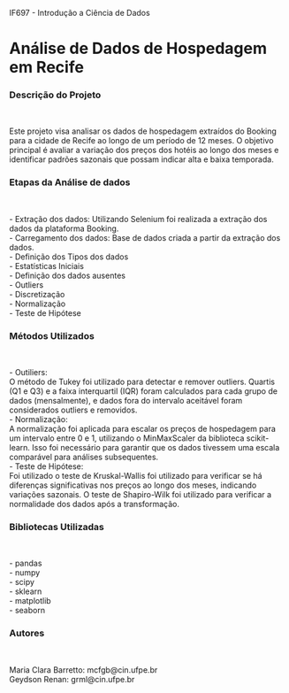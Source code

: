 <p> IF697 - Introdução a Ciência de Dados </p>
<h1>Análise de Dados de Hospedagem em Recife<br>

<h3>Descrição do Projeto</h3>
<br>  
<p>Este projeto visa analisar os dados de hospedagem extraídos do Booking para a cidade de Recife ao longo de um período de 12 meses. O objetivo principal é avaliar a variação dos preços dos hotéis ao longo dos meses e identificar padrões sazonais que possam indicar alta e baixa temporada. </p>

<h3>Etapas da Análise de dados</h3>
<br>
<p>
  - Extração dos dados: Utilizando Selenium foi realizada a extração dos dados da plataforma Booking. <br>
  - Carregamento dos dados: Base de dados criada a partir da extração dos dados. <br>
  - Definição dos Tipos dos dados <br>
  - Estatísticas Iniciais <br>
  - Definição dos dados ausentes <br>
  - Outliers<br>
  - Discretização <br>
  - Normalização <br>
  - Teste de Hipótese <br>
</p>

<h3> Métodos Utilizados </h3>
<br>
<p> 
  - Outiliers: <br>
  O método de Tukey foi utilizado para detectar e remover outliers. Quartis (Q1 e Q3) e a faixa interquartil (IQR) foram calculados para cada grupo de dados (mensalmente), e dados fora do intervalo aceitável foram considerados outliers e removidos. <br>
  - Normalização:
  <br>
  A normalização foi aplicada para escalar os preços de hospedagem para um intervalo entre 0 e 1, utilizando o MinMaxScaler da biblioteca scikit-learn. Isso foi necessário para garantir que os dados tivessem uma escala comparável para análises subsequentes. <br>
  - Teste de Hipótese:
  <br>
  Foi utilizado o teste de Kruskal-Wallis foi utilizado para verificar se há diferenças significativas nos preços ao longo dos meses, indicando variações sazonais. O teste de Shapiro-Wilk foi utilizado para verificar a normalidade dos dados após a transformação.
</p>

<h3> Bibliotecas Utilizadas </h3>
<br>
<p>
  - pandas <br>
  - numpy <br>
  - scipy <br>
  - sklearn <br>
  - matplotlib <br>
  - seaborn <br>
</p>

<h3> Autores </h3>
<br>
<p> Maria Clara Barretto: mcfgb@cin.ufpe.br <br>
  Geydson Renan: grml@cin.ufpe.br
</p>
